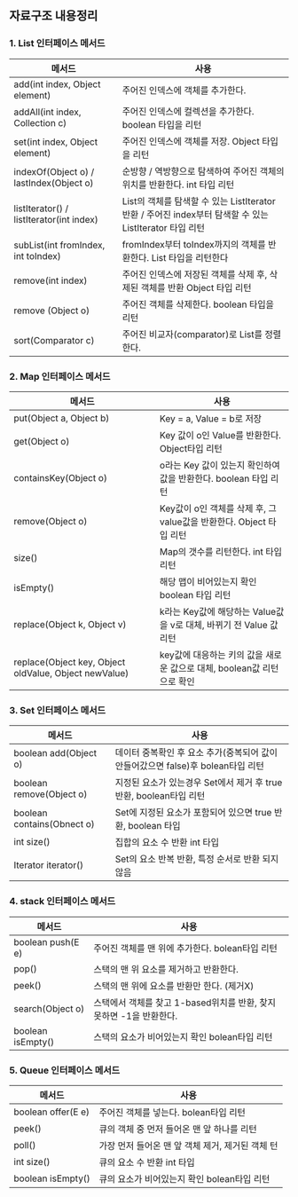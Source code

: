 ## 자료구조 내용정리

### 1. List 인터페이스 메서드

| 메서드 | 사용 |
| --- | --- |
| add(int index, Object element) | 주어진 인덱스에 객체를 추가한다. |
| addAll(int index, Collection c) | 주어진 인덱스에 컬렉션을 추가한다. boolean 타입을 리턴 |
| set(int index, Object element) | 주어진 인덱스에 객체를 저장. Object 타입을 리턴 |
| indexOf(Object o) / lastIndex(Object o) | 순방향 / 역방향으로 탐색하여 주어진 객체의 위치를 반환한다.  int 타입 리턴 |
| listIterator() / listIterator(int index) | List의 객체를 탐색할 수 있는 ListIterator 반환 / 주어진 index부터 탐색할 수 있는 ListIterator 타입 리턴 |
| subList(int fromIndex, int toIndex) | fromIndex부터 toIndex까지의 객체를 반환한다. List 타입을 리턴한다 |
| remove(int index) | 주어진 인덱스에 저장된 객체를 삭제 후, 삭제된 객체를 반환 Object 타입 리턴 |
| remove (Object o)  | 주어진 객체를 삭제한다. boolean 타입을 리턴 |
| sort(Comparator c) | 주어진 비교자(comparator)로 List를 정렬한다. |

### 2. Map 인터페이스 메서드

| 메서드 | 사용 |
| --- | --- |
| put(Object a, Object b) | Key = a, Value = b로 저장 |
| get(Object o) | Key 값이 o인 Value를 반환한다. Object타입 리턴 |
| containsKey(Object o) | o라는 Key 값이 있는지 확인하여 값을 반환한다. boolean 타입 리턴 |
| remove(Object o) | Key값이 o인 객체를 삭제 후, 그 value값을 반환한다. Object 타입 리턴 |
| size() | Map의 갯수를 리턴한다. int 타입 리턴 |
| isEmpty() | 해당 맵이 비어있는지 확인 boolean 타입 리턴 |
| replace(Object k, Object v) | k라는 Key값에 해당하는 Value값을 v로 대체, 바뀌기 전 Value 값 리턴 |
| replace(Object key, Object oldValue, Object newValue) | key값에 대응하는 키의 값을 새로운 값으로 대체, boolean값 리턴으로 확인 |

### 3. Set 인터페이스 메서드

| 메서드 | 사용 |
| --- | --- |
| boolean add(Object o) | 데이터 중복확인 후 요소 추가(중복되어 값이 안들어갔으면 false)후 bolean타입 리턴 |
| boolean remove(Object o) | 지정된 요소가 있는경우 Set에서 제거 후 true반환,  boolean타입 리턴 |
| boolean contains(Obnect o) | Set에 지정된 요소가 포함되어 있으면 true 반환, boolean 타입 |
| int size() | 집합의 요소 수 반환 int 타입 |
| Iterator<E> iterator() | Set의 요소 반복 반환, 특정 순서로 반환 되지 않음 |

### 4. stack 인터페이스 메서드

| 메서드 | 사용 |
| --- | --- |
| boolean push(E e) | 주어진 객체를 맨 위에 추가한다. bolean타입 리턴 |
| pop() | 스택의 맨 위 요소를 제거하고 반환한다. |
| peek() | 스택의 맨 위에 요소를 반환만 한다. (제거X) |
| search(Object o) | 스택에서 객체를 찾고 1-based위치를 반환, 찾지 못하면 -1을 반환한다. |
| boolean isEmpty() | 스택의 요소가 비어있는지 확인 bolean타입 리턴 |

### 5. Queue 인터페이스 메서드

| 메서드 | 사용 |
| --- | --- |
| boolean offer(E e) | 주어진 객체를 넣는다. bolean타입 리턴 |
| peek() | 큐의 객체 중 먼저 들어온 맨 앞 하나를 리턴 |
| poll() | 가장 먼저 들어온 맨 앞 객체 제거, 제거된 객체 턴 |
| int size() | 큐의 요소 수 반환 int 타입 |
| boolean isEmpty() | 큐의 요소가 비어있는지 확인 bolean타입 리턴 |
